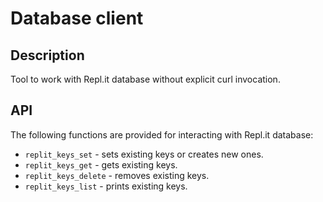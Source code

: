 # Database client

## Description

Tool to work with Repl.it database without explicit curl invocation.

## API

The following functions are provided for interacting with Repl.it database:

- `replit_keys_set` - sets existing keys or creates new ones.
- `replit_keys_get` - gets existing keys.
- `replit_keys_delete` - removes existing keys.
- `replit_keys_list` - prints existing keys.
